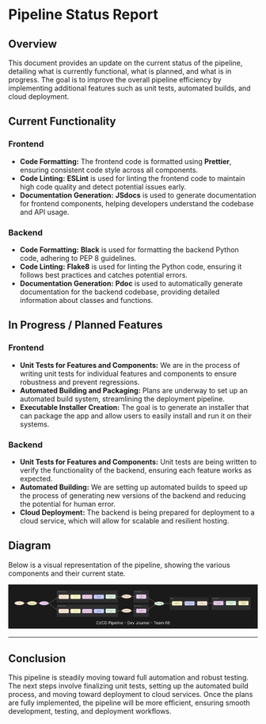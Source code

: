 # Pipeline Status Report

## Overview

This document provides an update on the current status of the pipeline, detailing what is currently functional, what is planned, and what is in progress. The goal is to improve the overall pipeline efficiency by implementing additional features such as unit tests, automated builds, and cloud deployment.

## Current Functionality

### Frontend

- **Code Formatting:** The frontend code is formatted using **Prettier**, ensuring consistent code style across all components.
- **Code Linting:** **ESLint** is used for linting the frontend code to maintain high code quality and detect potential issues early.
- **Documentation Generation:** **JSdocs** is used to generate documentation for frontend components, helping developers understand the codebase and API usage.

### Backend

- **Code Formatting:** **Black** is used for formatting the backend Python code, adhering to PEP 8 guidelines.
- **Code Linting:** **Flake8** is used for linting the Python code, ensuring it follows best practices and catches potential errors.
- **Documentation Generation:** **Pdoc** is used to automatically generate documentation for the backend codebase, providing detailed information about classes and functions.

## In Progress / Planned Features

### Frontend

- **Unit Tests for Features and Components:** We are in the process of writing unit tests for individual features and components to ensure robustness and prevent regressions.
- **Automated Building and Packaging:** Plans are underway to set up an automated build system, streamlining the deployment pipeline.
- **Executable Installer Creation:** The goal is to generate an installer that can package the app and allow users to easily install and run it on their systems.

### Backend

- **Unit Tests for Features and Components:** Unit tests are being written to verify the functionality of the backend, ensuring each feature works as expected.
- **Automated Building:** We are setting up automated builds to speed up the process of generating new versions of the backend and reducing the potential for human error.
- **Cloud Deployment:** The backend is being prepared for deployment to a cloud service, which will allow for scalable and resilient hosting.

## Diagram

Below is a visual representation of the pipeline, showing the various components and their current state.

![Pipeline Diagram](/admin/cipipeline/cicd.png)

---

## Conclusion

This pipeline is steadily moving toward full automation and robust testing. The next steps involve finalizing unit tests, setting up the automated build process, and moving toward deployment to cloud services. Once the plans are fully implemented, the pipeline will be more efficient, ensuring smooth development, testing, and deployment workflows.

